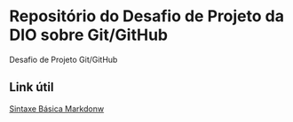 # Repositório do Desafio de Projeto da DIO sobre Git/GitHub
Desafio de Projeto Git/GitHub


## Link útil
[Sintaxe Básica Markdonw](https://www.markdownguide.org/basic-syntax/)
